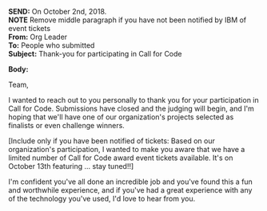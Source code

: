 **SEND:** On October 2nd, 2018.  
**NOTE** Remove middle paragraph if you have not been notified by IBM of event tickets  
**From:** Org Leader  
**To:** People who submitted  
**Subject:** Thank-you for participating in Call for Code  

**Body:**

Team,

I wanted to reach out to you personally to thank you for your participation in Call for Code. Submissions have closed and the judging will begin, and I'm hoping that we'll have one of our organization's projects selected as finalists or even challenge winners.

[Include only if you have been notified of tickets: Based on our organization's participation, I wanted to make you aware that we have a limited number of Call for Code award event tickets available. It's on October 13th featuring ... stay tuned!!]

I'm confident you've all done an incredible job and you've found this a fun and worthwhile experience, and if you've had a great experience with any of the technology you've used, I'd love to hear from you.
